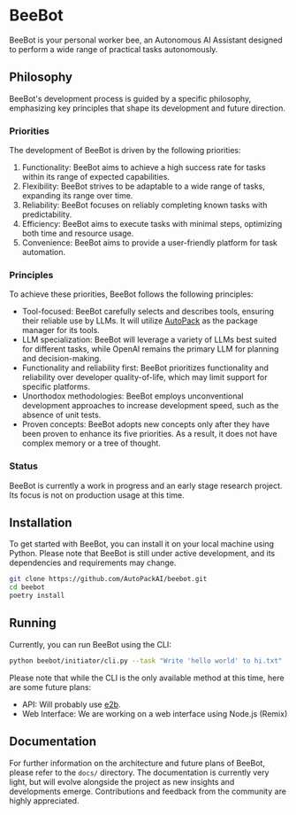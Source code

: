 # BeeBot

BeeBot is your personal worker bee, an Autonomous AI Assistant designed to perform a wide range of practical tasks
autonomously.

## Philosophy

BeeBot's development process is guided by a specific philosophy, emphasizing key principles that shape its development
and future direction.

### Priorities

The development of BeeBot is driven by the following priorities:

1. Functionality: BeeBot aims to achieve a high success rate for tasks within its range of expected capabilities.
2. Flexibility: BeeBot strives to be adaptable to a wide range of tasks, expanding its range over time.
3. Reliability: BeeBot focuses on reliably completing known tasks with predictability.
4. Efficiency: BeeBot aims to execute tasks with minimal steps, optimizing both time and resource usage.
5. Convenience: BeeBot aims to provide a user-friendly platform for task automation.

### Principles

To achieve these priorities, BeeBot follows the following principles:

- Tool-focused: BeeBot carefully selects and describes tools, ensuring their reliable use by LLMs. It
  will utilize [AutoPack](https://autopack.ai) as the package manager for its tools.
- LLM specialization: BeeBot will leverage a variety of LLMs best suited for different tasks, while OpenAI remains the
  primary LLM for planning and decision-making.
- Functionality and reliability first: BeeBot prioritizes functionality and reliability over developer quality-of-life,
  which may limit support for specific platforms.
- Unorthodox methodologies: BeeBot employs unconventional development approaches to increase development speed, such as
  the absence of unit tests.
- Proven concepts: BeeBot adopts new concepts only after they have been proven to enhance its five priorities.
  As a result, it does not have complex memory or a tree of thought.

### Status

BeeBot is currently a work in progress and an early stage research project. Its focus is not on production usage at this
time.

## Installation

To get started with BeeBot, you can install it on your local machine using Python. Please note that BeeBot is still
under active development, and its dependencies and requirements may change.

```bash
git clone https://github.com/AutoPackAI/beebot.git
cd beebot
poetry install
```

## Running

Currently, you can run BeeBot using the CLI:

```bash
python beebot/initiator/cli.py --task "Write 'hello world' to hi.txt"
```

Please note that while the CLI is the only available method at this time, here are some future plans:

- API: Will probably use [e2b](https://www.e2b.dev/).
- Web Interface: We are working on a web interface using Node.js (Remix)

## Documentation

For further information on the architecture and future plans of BeeBot, please refer to the `docs/` directory. The
documentation is currently very light, but will evolve alongside the project as new insights and developments emerge.
Contributions and feedback from the community are highly appreciated.